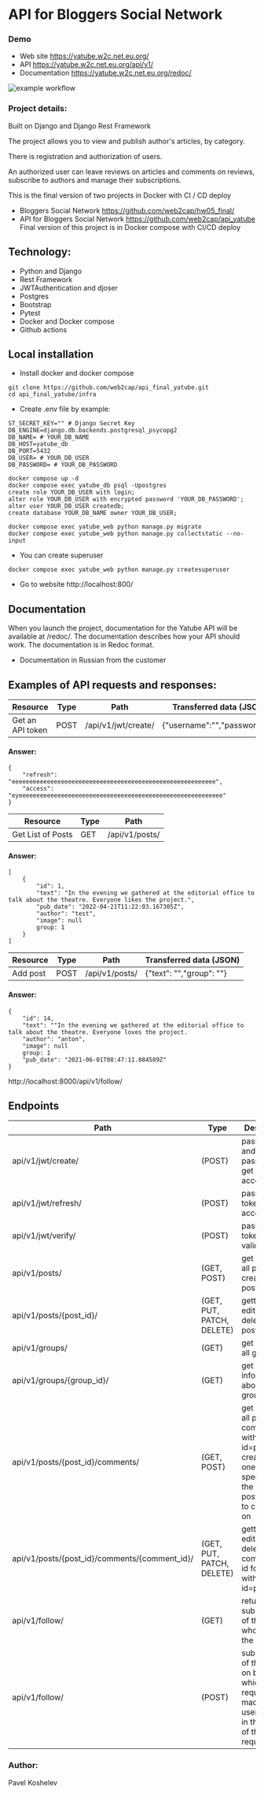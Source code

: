 # API for Bloggers Social Network

### Demo
- Web site https://yatube.w2c.net.eu.org/
- API https://yatube.w2c.net.eu.org/api/v1/
- Documentation https://yatube.w2c.net.eu.org/redoc/

![example workflow](https://github.com/web2cap/api_final_yatube/actions/workflows/master_yatube_workflow.yml/badge.svg)


### Project details:

Built on Django and Django Rest Framework
 
The project allows you to view and publish author's articles, by category.

There is registration and authorization of users.

An authorized user can leave reviews on articles and comments on reviews, subscribe to authors and manage their subscriptions.

This is the final version of two projects in Docker with CI / CD deploy
- Bloggers Social Network https://github.com/web2cap/hw05_final/
- API for Bloggers Social Network https://github.com/web2cap/api_yatube
Final version of this project is in Docker compose with CI/CD deploy


## Technology:

- Python and Django
- Rest Framework
- JWTAuthentication and djoser
- Postgres
- Bootstrap
- Pytest
- Docker and Docker compose
- Github actions


## Local installation
- Install docker and docker compose
```
git clone https://github.com/web2cap/api_final_yatube.git
cd api_final_yatube/infra
```

 - Create .env file by example:

 ```
ST_SECRET_KEY="" # Django Secret Key
DB_ENGINE=django.db.backends.postgresql_psycopg2
DB_NAME= # YOUR_DB_NAME
DB_HOST=yatube_db
DB_PORT=5432
DB_USER= # YOUR_DB_USER
DB_PASSWORD= # YOUR_DB_PASSWORD
 ```

```
docker compose up -d
docker compose exec yatube_db psql -Upostgres
create role YOUR_DB_USER with login;
alter role YOUR_DB_USER with encrypted password 'YOUR_DB_PASSWORD';
alter user YOUR_DB_USER createdb;
create database YOUR_DB_NAME owner YOUR_DB_USER;

docker compose exec yatube_web python manage.py migrate
docker compose exec yatube_web python manage.py collectstatic --no-input
```

- You can create superuser
```
docker compose exec yatube_web python manage.py createsuperuser
```
- Go to website http://localhost:800/


## Documentation
When you launch the project, documentation for the Yatube API will be available at /redoc/.
The documentation describes how your API should work.
The documentation is in Redoc format.
* Documentation in Russian from the customer


## Examples of API requests and responses:
| Resource | Type | Path | Transferred data (JSON) |
| ------ | ------ | ------ | ------ |
| Get an API token | POST | /api/v1/jwt/create/ | {"username":"","password":""}

#### Answer:
```
{
    "refresh": "eeeeeeeeeeeeeeeeeeeeeeeeeeeeeeeeeeeeeeeeeeeeeeeeeeeeeeeeee",
    "access": "eyeeeeeeeeeeeeeeeeeeeeeeeeeeeeeeeeeeeeeeeeeeeeeeeeeeeeeeeeee"
}
```

| Resource | Type | Path |
| ------ | ------ | ------ |
| Get List of Posts | GET | /api/v1/posts/ |

#### Answer:
```
[
    {
        "id": 1,
        "text": "In the evening we gathered at the editorial office to talk about the theatre. Everyone likes the project.",
        "pub_date": "2022-04-21T11:22:03.167305Z",
        "author": "test",
        "image": null
        group: 1
    }
]
```

| Resource | Type | Path | Transferred data (JSON) |
| ------ | ------ | ------ | ------ |
| Add post | POST | /api/v1/posts/ | {"text": "","group": ""}

#### Answer:
```
{
    "id": 14,
    "text": ""In the evening we gathered at the editorial office to talk about the theatre. Everyone loves the project.
    "author": "anton",
    "image": null
    group: 1
    "pub_date": "2021-06-01T08:47:11.084589Z"
}
```
http://localhost:8000/api/v1/follow/


## Endpoints
| Path | Type | Description |
| ------ | ------ | ------ |
| api/v1/jwt/create/ | (POST) | pass login and password, get refresh, access token |
| api/v1/jwt/refresh/ | (POST) | pass refresh token, get access token |
| api/v1/jwt/verify/ | (POST) | pass access token for validation |
| api/v1/posts/ | (GET, POST) | get a list of all posts or create a new post |
| api/v1/posts/{post_id}/ | (GET, PUT, PATCH, DELETE) | getting, editing or deleting a post by id |
| api/v1/groups/ | (GET) | get a list of all groups |
| api/v1/groups/{group_id}/ | (GET) | get information about the group by id |
| api/v1/posts/{post_id}/comments/ | (GET, POST) | get a list of all post comments with id=post_id or create a new one by specifying the id of the post we want to comment on |
| api/v1/posts/{post_id}/comments/{comment_id}/ | (GET, PUT, PATCH, DELETE) | getting, editing or deleting a comment by id for a post with id=post_id |
| api/v1/follow/ | (GET) | returns all subscriptions of the user who made the request |
| api/v1/follow/ | (POST) | subscription of the user on behalf of which the request was made to the user passed in the body of the request |


### Author:

Pavel Koshelev